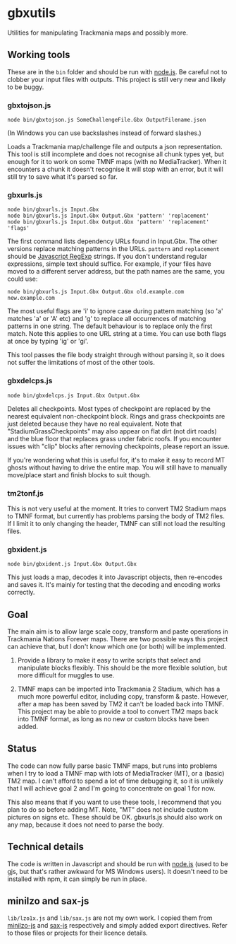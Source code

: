 # gbxutils

Utilities for manipulating Trackmania maps and possibly more.

## Working tools

These are in the `bin` folder and should be run with
[node.js](https://nodejs.org/). Be careful not to clobber your input files with
outputs. This project is still very new and likely to be buggy.

### gbxtojson.js

`node bin/gbxtojson.js SomeChallengeFile.Gbx OutputFilename.json`

(In Windows you can use backslashes instead of forward slashes.)

Loads a Trackmania map/challenge file and outputs a json representation. This
tool is still incomplete and does not recognise all chunk types yet, but enough
for it to work on some TMNF maps (with no MediaTracker). When it encounters a
chunk it doesn't recognise it will stop with an error, but it will still try to
save what it's parsed so far.

### gbxurls.js

```
node bin/gbxurls.js Input.Gbx
node bin/gbxurls.js Input.Gbx Output.Gbx 'pattern' 'replacement'
node bin/gbxurls.js Input.Gbx Output.Gbx 'pattern' 'replacement' 'flags'
```

The first command lists dependency URLs found in Input.Gbx. The other versions
replace matching patterns in the URLs. `pattern` and `replacement` should be
[Javascript RegExp](https://developer.mozilla.org/docs/Web/JavaScript/Guide/Regular_Expressions)
strings. If you don't understand regular expressions, simple text should
suffice. For example, if your files have moved to a different server address,
but the path names are the same, you could use:

```
node bin/gbxurls.js Input.Gbx Output.Gbx old.example.com new.example.com
```

The most useful flags are 'i' to ignore case during pattern matching (so 'a'
matches 'a' or 'A' etc) and 'g' to replace all occurrences of matching patterns
in one string. The default behaviour is to replace only the first match. Note
this applies to one URL string at a time. You can use both flags at once by
typing 'ig' or 'gi'.

This tool passes the file body straight through without parsing it, so it does
not suffer the limitations of most of the other tools.

### gbxdelcps.js

```
node bin/gbxdelcps.js Input.Gbx Output.Gbx
```

Deletes all checkpoints. Most types of checkpoint are replaced by the nearest
equivalent non-checkpoint block. Rings and grass checkpoints are just deleted
because they have no real equivalent. Note that "StadiumGrassCheckpoints" may
also appear on flat dirt (not dirt roads) and the blue floor that replaces
grass under fabric roofs. If you encounter issues with "clip" blocks after
removing checkpoints, please report an issue.

If you're wondering what this is useful for, it's to make it easy to record
MT ghosts without having to drive the entire map. You will still have to
manually move/place start and finish blocks to suit though.

### tm2tonf.js

This is not very useful at the moment. It tries to convert TM2 Stadium maps to
TMNF format, but currently has problems parsing the body of TM2 files. If I
limit it to only changing the header, TMNF can still not load the resulting
files.

### gbxident.js

```
node bin/gbxident.js Input.Gbx Output.Gbx
```

This just loads a map, decodes it into Javascript objects, then re-encodes and
saves it. It's mainly for testing that the decoding and encoding works
correctly.

## Goal

The main aim is to allow large scale copy, transform and paste operations in
Trackmania Nations Forever maps. There are two possible ways this project can
achieve that, but I don't know which one (or both) will be implemented.

1. Provide a library to make it easy to write scripts that select and
   manipulate blocks flexibly. This should be the more flexible solution, but
   more difficult for muggles to use.

2. TMNF maps can be imported into Trackmania 2 Stadium, which has a much more
   powerful editor, including copy, transform & paste. However, after a map has
   been saved by TM2 it can't be loaded back into TMNF. This project may be
   able to provide a tool to convert TM2 maps back into TMNF format, as long as
   no new or custom blocks have been added.

## Status

The code can now fully parse basic TMNF maps, but runs into problems when I try
to load a TMNF map with lots of MediaTracker (MT), or a (basic) TM2 map. I
can't afford to spend a lot of time debugging it, so it is unlikely that I will
achieve goal 2 and I'm going to concentrate on goal 1 for now.

This also means that if you want to use these tools, I recommend that you plan
to do so before adding MT. Note, "MT" does not include custom pictures on signs
etc. These should be OK. gbxurls.js should also work on any map, because it
does not need to parse the body.

## Technical details

The code is written in Javascript and should be run with
[node.js](https://nodejs.org/) (used to be gjs, but that's rather awkward for
MS Windows users). It doesn't need to be installed with npm, it can simply be
run in place.

## minilzo and sax-js

`lib/lzo1x.js` and `lib/sax.js` are not my own work. I copied them from
[minilzo-js](https://github.com/abraidwood/minilzo-js) and
[sax-js](https://github.com/isaacs/sax-js) respectively and simply added
export directives. Refer to those files or projects for their licence details.
